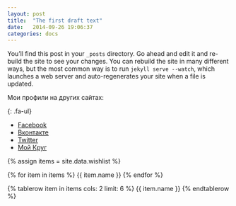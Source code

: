 ```yaml
---
layout: post
title:  "The first draft text"
date:   2014-09-26 19:06:37
categories: docs
---
```


You’ll find this post in your `_posts` directory. Go ahead and edit it and re-build the site to see your changes. You can rebuild the site in many different ways, but the most common way is to run `jekyll serve --watch`, which launches a web server and auto-regenerates your site when a file is updated.

Мои профили на других сайтах: 

{: .fa-ul}
  - <i class="fa-li fa fa-facebook brand"></i>[Facebook](https://www.facebook.com/dmitry.kalinnikov.3)
  - <i class="fa-li fa fa-vk brand"></i>[Вконтакте](https://www.vk.com/beeos)
  - <i class="fa-li fa fa-twitter brand"></i>[Twitter](https://www.twitter.com/beeos)
  - <i class="fa-li fa fa-weibo brand"></i>[Мой Круг](https://www.twitter.com/beeos)

{% assign items = site.data.wishlist %}

{% for item in items %}
{{ item.name }}
{% endfor %}

<table>
{% tablerow item in items cols: 2 limit: 6 %}
    {{ item.name }}
{% endtablerow %}
</table>